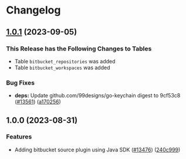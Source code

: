 # Changelog

## [1.0.1](https://github.com/cloudquery/cloudquery/compare/plugins-source-bitbucket-v1.0.0...plugins-source-bitbucket-v1.0.1) (2023-09-05)


### This Release has the Following Changes to Tables
- Table `bitbucket_repositories` was added
- Table `bitbucket_workspaces` was added

### Bug Fixes

* **deps:** Update github.com/99designs/go-keychain digest to 9cf53c8 ([#13561](https://github.com/cloudquery/cloudquery/issues/13561)) ([a170256](https://github.com/cloudquery/cloudquery/commit/a17025657e92b017fe3c8bd37abfaa2354e6e818))

## 1.0.0 (2023-08-31)


### Features

* Adding bitbucket source plugin using Java SDK ([#13476](https://github.com/cloudquery/cloudquery/issues/13476)) ([240c999](https://github.com/cloudquery/cloudquery/commit/240c999b0944bc180dc3da4996b66dd8febc959a))
